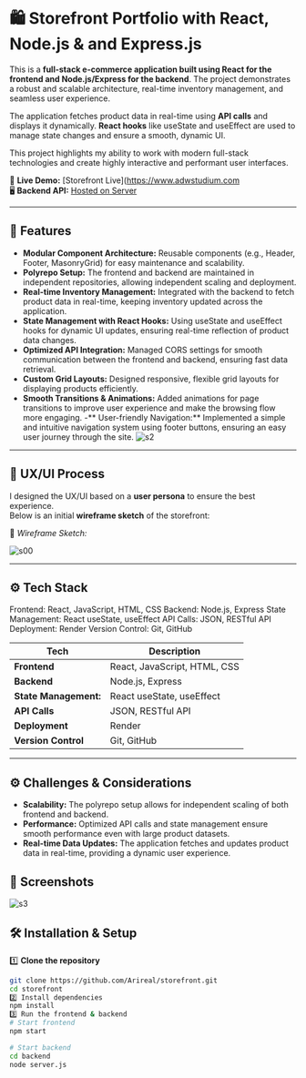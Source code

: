 # 🛍️ Storefront Portfolio with React, Node.js & and Express.js

This is a **full-stack e-commerce application built using React for the frontend and Node.js/Express for the backend**. The project demonstrates a robust and scalable architecture, real-time inventory management, and seamless user experience.

The application fetches product data in real-time using **API calls** and displays it dynamically. **React hooks** like useState and useEffect are used to manage state changes and ensure a smooth, dynamic UI.

This project highlights my ability to work with modern full-stack technologies and create highly interactive and performant user interfaces.

🚀 **Live Demo:** [Storefront Live](https://www.adwstudium.com  
🖥️ **Backend API:** [Hosted on Server](https://your-backend-url.com)  

---

## 📌 Features

- **Modular Component Architecture:**
Reusable components (e.g., Header, Footer, MasonryGrid) for easy maintenance and scalability.
- **Polyrepo Setup:**
The frontend and backend are maintained in independent repositories, allowing independent scaling and deployment.
- **Real-time Inventory Management:**
Integrated with the backend to fetch product data in real-time, keeping inventory updated across the application.
- **State Management with React Hooks:**
Using useState and useEffect hooks for dynamic UI updates, ensuring real-time reflection of product data changes.
- **Optimized API Integration:**
Managed CORS settings for smooth communication between the frontend and backend, ensuring fast data retrieval.
- **Custom Grid Layouts:**
Designed responsive, flexible grid layouts for displaying products efficiently.
- **Smooth Transitions & Animations:**
Added animations for page transitions to improve user experience and make the browsing flow more engaging.
-** User-friendly Navigation:**
Implemented a simple and intuitive navigation system using footer buttons, ensuring an easy user journey through the site.
![s2](https://github.com/user-attachments/assets/1665ab33-1146-4ab3-9778-0559bf207a91)

---

## 🎨 UX/UI Process

I designed the UX/UI based on a **user persona** to ensure the best experience.  
Below is an initial **wireframe sketch** of the storefront:

📝 _Wireframe Sketch:_  

![s00](https://github.com/user-attachments/assets/f27dee97-490d-4d51-a9de-4969efee4e86)

---

## ⚙️ Tech Stack

Frontend: React, JavaScript, HTML, CSS
Backend: Node.js, Express
State Management: React useState, useEffect
API Calls: JSON, RESTful API
Deployment: Render
Version Control: Git, GitHub

| Tech          | Description                      |
|--------------|----------------------------------|
| **Frontend**    |React, JavaScript, HTML, CSS |
| **Backend**  | Node.js, Express               |
| **State Management:** | React useState, useEffect         |
| **API Calls**   | JSON, RESTful API              |
| **Deployment**      | Render                       |
| **Version Control**      | Git, GitHub                      |

---

## ⚙️ Challenges & Considerations
- **Scalability:** The polyrepo setup allows for independent scaling of both frontend and backend.
- **Performance:** Optimized API calls and state management ensure smooth performance even with large product datasets.
- **Real-time Data Updates:** The application fetches and updates product data in real-time, providing a dynamic user experience.


## 📸 Screenshots
![s3](https://github.com/user-attachments/assets/d950824d-fd9f-42fe-8757-12703d2d3b1b)


## 🛠️ Installation & Setup

1️⃣ **Clone the repository**  
```sh
git clone https://github.com/Arireal/storefront.git
cd storefront
2️⃣ Install dependencies
npm install
3️⃣ Run the frontend & backend
# Start frontend
npm start

# Start backend
cd backend
node server.js

